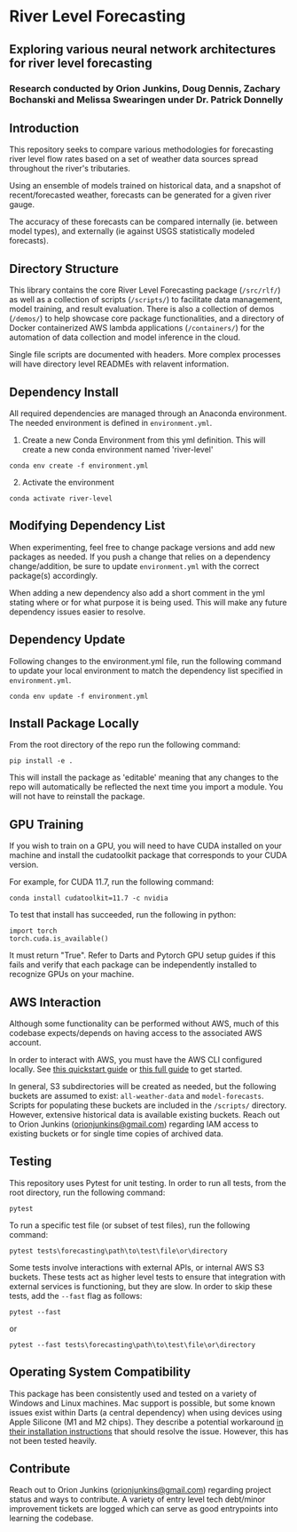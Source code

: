 # River Level Forecasting
## Exploring various neural network architectures for river level forecasting
### Research conducted by Orion Junkins, Doug Dennis, Zachary Bochanski and Melissa Swearingen under Dr. Patrick Donnelly

## Introduction
This repository seeks to compare various methodologies for forecasting river level flow rates based on a set of weather data sources spread throughout the river's tributaries. 

Using an ensemble of models trained on historical data, and a snapshot of recent/forecasted weather, forecasts can be generated for a given river gauge.

The accuracy of these forecasts can be compared internally (ie. between model types), and externally (ie against USGS statistically modeled forecasts).

## Directory Structure
This library contains the core River Level Forecasting package (`/src/rlf/`) as well as a collection of scripts (`/scripts/`) to facilitate data management, model training, and result evaluation. There is also a collection of demos (`/demos/`) to help showcase core package functionalities, and a directory of Docker containerized AWS lambda applications (`/containers/`) for the automation of data collection and model inference in the cloud.

Single file scripts are documented with headers. More complex processes will have directory level READMEs with relavent information.

## Dependency Install
All required dependencies are managed through an Anaconda environment. The needed environment is defined in `environment.yml`.
1) Create a new Conda Environment from this yml definition. This will create a new conda environment named 'river-level'
```
conda env create -f environment.yml
```

2) Activate the environment
```
conda activate river-level
```

## Modifying Dependency List
When experimenting, feel free to change package versions and add new packages as needed. If you push a change that relies on a dependency change/addition, be sure to update `environment.yml` with the correct package(s) accordingly.

When adding a new dependency also add a short comment in the yml stating where or for what purpose it is being used. This will make any future dependency issues easier to resolve.

## Dependency Update
Following changes to the environment.yml file, run the following command to update your local environment to match the dependency list specified in `environment.yml`.
```
conda env update -f environment.yml
```

## Install Package Locally

From the root directory of the repo run the following command:
```
pip install -e .
```

This will install the package as 'editable' meaning that any changes to the repo will automatically be reflected the next time you import a module. You will not have to reinstall the package.

## GPU Training
If you wish to train on a GPU, you will need to have CUDA installed on your machine and install the cudatoolkit package that corresponds to your CUDA version.

For example, for CUDA 11.7, run the following command:
```
conda install cudatoolkit=11.7 -c nvidia
```

To test that install has succeeded, run the following in python:
```
import torch
torch.cuda.is_available()
```
It must return "True". Refer to Darts and Pytorch GPU setup guides if this fails and verify that each package can be independently installed to recognize GPUs on your machine.

## AWS Interaction
Although some functionality can be performed without AWS, much of this codebase expects/depends on having access to the associated AWS account. 

In order to interact with AWS, you must have the AWS CLI configured locally. See [this quickstart guide](https://docs.aws.amazon.com/cli/latest/userguide/getting-started-quickstart.html) or [this full guide](https://docs.aws.amazon.com/cli/latest/userguide/cli-configure-quickstart.html#cli-configure-quickstart-creds) to get started.

In general, S3 subdirectories will be created as needed, but the following buckets are assumed to exist: `all-weather-data` and `model-forecasts`. Scripts for populating these buckets are included in the `/scripts/` directory. However, extensive historical data is available existing buckets. Reach out to Orion Junkins (orionjunkins@gmail.com) regarding IAM access to existing buckets or for single time copies of archived data.

## Testing
This repository uses Pytest for unit testing. In order to run all tests, from the root directory, run the following command:
```
pytest
```

To run a specific test file (or subset of test files), run the following command:
```
pytest tests\forecasting\path\to\test\file\or\directory
```

Some tests involve interactions with external APIs, or internal AWS S3 buckets. These tests act as higher level tests to ensure that integration with external services is functioning, but they are slow. In order to skip these tests, add the `--fast` flag as follows:
```
pytest --fast 
```
or 

```
pytest --fast tests\forecasting\path\to\test\file\or\directory
```

## Operating System Compatibility
This package has been consistently used and tested on a variety of Windows and Linux machines. Mac support is possible, but some known issues exist within Darts (a central dependency) when using devices using Apple Silicone (M1 and M2 chips). They describe a potential workaround [in their installation instructions](https://github.com/unit8co/darts/blob/master/INSTALL.md) that should resolve the issue. However, this has not been tested heavily.

## Contribute
Reach out to Orion Junkins (orionjunkins@gmail.com) regarding project status and ways to contribute. A variety of entry level tech debt/minor improvement tickets are logged which can serve as good entrypoints into learning the codebase.